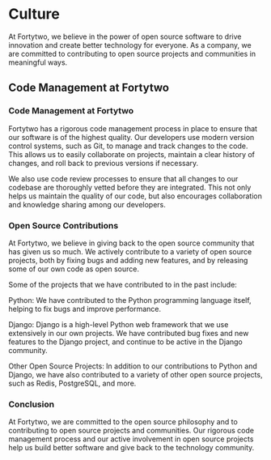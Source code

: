 # Culture

At Fortytwo, we believe in the power of open source software to drive innovation and create better technology for everyone. As a company, we are committed to contributing to open source projects and communities in meaningful ways.

## Code Management at Fortytwo

### **Code Management at Fortytwo**

Fortytwo has a rigorous code management process in place to ensure that our software is of the highest quality. Our developers use modern version control systems, such as Git, to manage and track changes to the code. This allows us to easily collaborate on projects, maintain a clear history of changes, and roll back to previous versions if necessary.

We also use code review processes to ensure that all changes to our codebase are thoroughly vetted before they are integrated. This not only helps us maintain the quality of our code, but also encourages collaboration and knowledge sharing among our developers.

### **Open Source Contributions**

At Fortytwo, we believe in giving back to the open source community that has given us so much. We actively contribute to a variety of open source projects, both by fixing bugs and adding new features, and by releasing some of our own code as open source.

Some of the projects that we have contributed to in the past include:

Python:
We have contributed to the Python programming language itself, helping to fix bugs and improve performance.

Django:
Django is a high-level Python web framework that we use extensively in our own projects. We have contributed bug fixes and new features to the Django project, and continue to be active in the Django community.

Other Open Source Projects:
In addition to our contributions to Python and Django, we have also contributed to a variety of other open source projects, such as Redis, PostgreSQL, and more.

### **Conclusion**

At Fortytwo, we are committed to the open source philosophy and to contributing to open source projects and communities. Our rigorous code management process and our active involvement in open source projects help us build better software and give back to the technology community.

